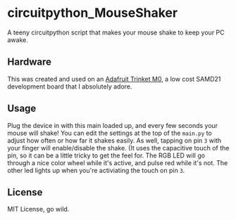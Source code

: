 # circuitpython_MouseShaker
A teeny circuitpython script that makes your mouse shake to keep your PC awake.

## Hardware

This was created and used on an [Adafruit Trinket M0](https://www.adafruit.com/product/3500), a low cost SAMD21 development board that I absolutely adore.

## Usage

Plug the device in with this main loaded up, and every few seconds your mouse will shake! You can edit the settings at the top of the `main.py` to adjust how often or how far it shakes easily. As well, tapping on pin `3` with your finger will enable/disable the shake. (It uses the capacitive touch of the pin, so it can be a little tricky to get the feel for. The RGB LED will go through a nice color wheel while it's active, and pulse red while it's not. The other led lights up when you're activiating the touch on pin `3`.

## License

MIT License, go wild.

